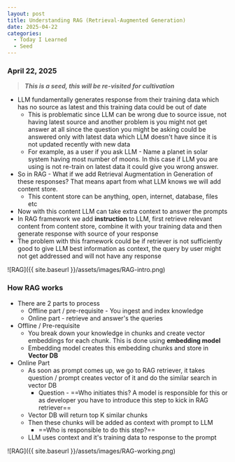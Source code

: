 ```yaml
---
layout: post
title: Understanding RAG (Retrieval-Augmented Generation)
date: 2025-04-22
categories:
  - Today I Learned
  - Seed
---
```

### April 22, 2025

> **_This is a seed, this will be re-visited for cultivation_**

- LLM fundamentally generates response from their training data which has no source as latest and this training data could be out of date
	- This is problematic since LLM can be wrong due to source issue, not having latest source and another problem is you might not get answer at all since the question you might be asking could be answered only with latest data which LLM doesn't have since it is not updated recently with new data
	- For example, as a user if you ask LLM - Name a planet in solar system having most number of moons. In this case if LLM you are using is not re-train on latest data it could give you wrong answer.
- So in RAG - What if we add Retrieval Augmentation in Generation of these responses? That means apart from what LLM knows we will add content store.
	- This content store can be anything, open, internet, database, files etc
- Now with this content LLM can take extra context to answer the prompts
- In RAG framework we add **instruction** to LLM, first retrieve relevant content from content store, combine it with your training data and then generate response with source of your response
- The problem with this framework could be if retriever is not sufficiently good to give LLM best information as context, the query by user might not get addressed and will not have any response

![RAG]({{ site.baseurl }}/assets/images/RAG-intro.png)

### How RAG works

- There are 2 parts to process
	- Offline part / pre-requisite - You ingest and index knowledge
	- Online part - retrieve and answer's the queries
- Offline / Pre-requisite
	- You break down your knowledge in chunks and create vector embeddings for each chunk. This is done using **embedding model**
	- Embedding model creates this embedding chunks and store in **Vector DB**
- Online Part
	- As soon as prompt comes up, we go to RAG retriever, it takes question / prompt creates vector of it and do the similar search in vector DB
		- Question - ==Who initiates this? A model is responsible for this or as developer you have to introduce this step to kick in RAG retriever==
	- Vector DB will return top K similar chunks
	- Then these chunks will be added as context with prompt to LLM
		- ==Who is responsible to do this step?==
	- LLM uses context and it's training data to response to the prompt


![RAG]({{ site.baseurl }}/assets/images/RAG-working.png)